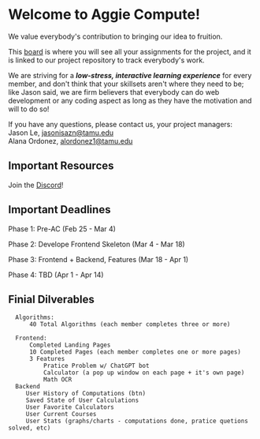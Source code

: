 # Welcome to Aggie Compute!
We value everybody's contribution to bringing our idea to fruition. 

This [board](https://github.com/orgs/aggie-coding-club/projects/4) is where you will see all your assignments for the project, and it is linked to our project repository to track everybody's work.

We are striving for a **_low-stress, interactive learning experience_** for every member, and don't think that your skillsets aren't where they need to be; like Jason said, we are firm believers that everybody can do web development or any coding aspect as long as they have the motivation and will to do so!

If you have any questions, please contact us, your project managers: </br >
Jason Le, jasonisazn@tamu.edu</br >
Alana Ordonez, alordonez1@tamu.edu 

## Important Resources
Join the [Discord](https://discord.gg/8eDhEfzh)!


## Important Deadlines
  
  Phase 1: Pre-AC                              (Feb 25 - Mar 4)
  
  Phase 2: Develope Frontend Skeleton          (Mar 4 - Mar 18)
  
  Phase 3: Frontend + Backend, Features        (Mar 18 - Apr 1)
  
  Phase 4: TBD                                 (Apr 1 - Apr 14) 
  
 ## Finial Dilverables
      Algorithms:
          40 Total Algorithms (each member completes three or more)
      
      Frontend:
          Completed Landing Pages
          10 Completed Pages (each member completes one or more pages)
          3 Features
              Pratice Problem w/ ChatGPT bot
              Calculator (a pop up window on each page + it's own page)
              Math OCR 
      Backend
         User History of Computations (btn)
         Saved State of User Calculations
         User Favorite Calculators
         User Current Courses
         User Stats (graphs/charts - computations done, pratice quetions solved, etc)
      

